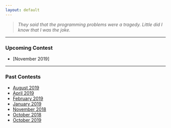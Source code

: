 ```yaml
---
layout: default
---
```


> *They said that the programming problems were a tragedy. Little did I know that I was the joke.*
* * *

### Upcoming Contest
- [November 2019]

* * *

### Past Contests
- [August 2019](./editorials/August-2019/index.html)
- [April 2019](./editorials/April-2019/index.html)
- [February 2019](./editorials/february-2019/index.html)
- [January 2019](./editorials/january-2019/index.html)
- [November 2018](./editorials/november-2018/index.html)
- [October 2018](./editorials/October-2018/index.html)
- [October 2019](./editorials/October-2019/index.html)

